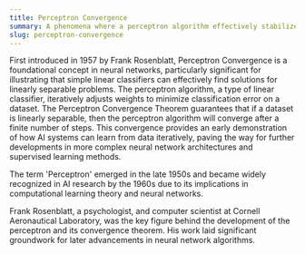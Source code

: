 ```yaml
---
title: Perceptron Convergence  
summary: A phenomena where a perceptron algorithm effectively stabilizes, ensuring that it can find a solution for linearly separable datasets after a finite number of iterations.
slug: perceptron-convergence
---  
```


First introduced in 1957 by Frank Rosenblatt, Perceptron Convergence is a foundational concept in neural networks, particularly significant for illustrating that simple linear classifiers can effectively find solutions for linearly separable problems. The perceptron algorithm, a type of linear classifier, iteratively adjusts weights to minimize classification error on a dataset. The Perceptron Convergence Theorem guarantees that if a dataset is linearly separable, then the perceptron algorithm will converge after a finite number of steps. This convergence provides an early demonstration of how AI systems can learn from data iteratively, paving the way for further developments in more complex neural network architectures and supervised learning methods.

The term 'Perceptron' emerged in the late 1950s and became widely recognized in AI research by the 1960s due to its implications in computational learning theory and neural networks.

Frank Rosenblatt, a psychologist, and computer scientist at Cornell Aeronautical Laboratory, was the key figure behind the development of the perceptron and its convergence theorem. His work laid significant groundwork for later advancements in neural network algorithms.